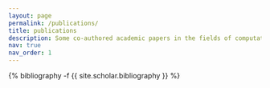```yaml
---
layout: page
permalink: /publications/
title: publications
description: Some co-authored academic papers in the fields of computational advertising and brand communication.
nav: true
nav_order: 1
---
```

<!-- _pages/publications.md -->
<div class="publications">

{% bibliography -f {{ site.scholar.bibliography }} %}

</div>
